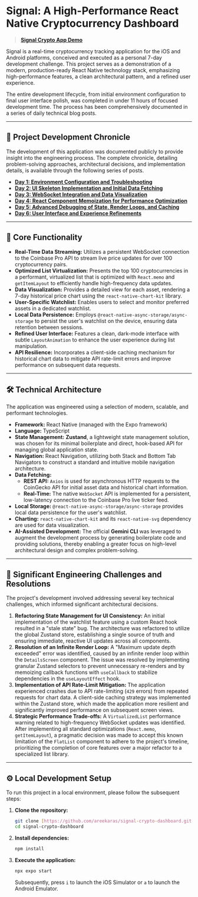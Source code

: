 # Signal: A High-Performance React Native Cryptocurrency Dashboard

> **[Signal Crypto App Demo](https://shibiliareekara.com/posts/7-day-challenge-complete-a-pro-level-react-native-app-in-under-11-hours/)**

Signal is a real-time cryptocurrency tracking application for the iOS and Android platforms, conceived and executed as a personal 7-day development challenge. This project serves as a demonstration of a modern, production-ready React Native technology stack, emphasizing high-performance features, a clean architectural pattern, and a refined user experience.

The entire development lifecycle, from initial environment configuration to final user interface polish, was completed in under 11 hours of focused development time. The process has been comprehensively documented in a series of daily technical blog posts.

---

## 📖 Project Development Chronicle

The development of this application was documented publicly to provide insight into the engineering process. The complete chronicle, detailing problem-solving approaches, architectural decisions, and implementation details, is available through the following series of posts.

- **[Day 1: Environment Configuration and Troubleshooting](https://shibiliareekara.com/posts/day-1-of-7-day-challenge-when-a-blank-slate-becomes-the-first-boss-battle/)**
- **[Day 2: UI Skeleton Implementation and Initial Data Fetching](https://shibiliareekara.com/posts/day-2-of-7-day-challenge-full-throttle-from-skeleton-to-live-data/)**
- **[Day 3: WebSocket Integration and Data Visualization](https://shibiliareekara.com/posts/day-3-of-7-day-challenge-real-time-data-charting-and-the-perils-of-force/)**
- **[Day 4: React Component Memoization for Performance Optimization](https://shibiliareekara.com/posts/day-4-the-40-minute-optimization-every-react-developer-should-know/)**
- **[Day 5: Advanced Debugging of State, Render Loops, and Caching](https://shibiliareekara.com/posts/day-5-one-feature-three-bugs-and-the-reality-of-senior-engineering/)**
- **[Day 6: User Interface and Experience Refinements](https://shibiliareekara.com/posts/day-6-the-art-of-polish-refining-ui-and-bringing-it-to-life/)**

---

## 🚀 Core Functionality

- **Real-Time Data Streaming:** Utilizes a persistent WebSocket connection to the Coinbase Pro API to stream live price updates for over 100 cryptocurrency pairs.
- **Optimized List Virtualization:** Presents the top 100 cryptocurrencies in a performant, virtualized list that is optimized with `React.memo` and `getItemLayout` to efficiently handle high-frequency data updates.
- **Data Visualization:** Provides a detailed view for each asset, rendering a 7-day historical price chart using the `react-native-chart-kit` library.
- **User-Specific Watchlist:** Enables users to select and monitor preferred assets in a dedicated watchlist.
- **Local Data Persistence:** Employs `@react-native-async-storage/async-storage` to persist the user's watchlist on the device, ensuring data retention between sessions.
- **Refined User Interface:** Features a clean, dark-mode interface with subtle `LayoutAnimation` to enhance the user experience during list manipulation.
- **API Resilience:** Incorporates a client-side caching mechanism for historical chart data to mitigate API rate-limit errors and improve performance on subsequent data requests.

---

## 🛠️ Technical Architecture

The application was engineered using a selection of modern, scalable, and performant technologies.

- **Framework:** React Native (managed with the Expo framework)
- **Language:** TypeScript
- **State Management:** **Zustand**, a lightweight state management solution, was chosen for its minimal boilerplate and direct, hook-based API for managing global application state.
- **Navigation:** React Navigation, utilizing both Stack and Bottom Tab Navigators to construct a standard and intuitive mobile navigation architecture.
- **Data Fetching:**
  - **REST API:** `Axios` is used for asynchronous HTTP requests to the CoinGecko API for initial asset data and historical chart information.
  - **Real-Time:** The native `WebSocket` API is implemented for a persistent, low-latency connection to the Coinbase Pro live ticker feed.
- **Local Storage:** `@react-native-async-storage/async-storage` provides local data persistence for the user's watchlist.
- **Charting:** `react-native-chart-kit` and its `react-native-svg` dependency are used for data visualization.
- **AI-Assisted Development:** The official **Gemini CLI** was leveraged to augment the development process by generating boilerplate code and providing solutions, thereby enabling a greater focus on high-level architectural design and complex problem-solving.

---

## 🧠 Significant Engineering Challenges and Resolutions

The project's development involved addressing several key technical challenges, which informed significant architectural decisions.

1.  **Refactoring State Management for UI Consistency:** An initial implementation of the watchlist feature using a custom React hook resulted in a "stale state" bug. The architecture was refactored to utilize the global Zustand store, establishing a single source of truth and ensuring immediate, reactive UI updates across all components.
2.  **Resolution of an Infinite Render Loop:** A "Maximum update depth exceeded" error was identified, caused by an infinite render loop within the `DetailsScreen` component. The issue was resolved by implementing granular Zustand selectors to prevent unnecessary re-renders and by memoizing callback functions with `useCallback` to stabilize dependencies in the `useLayoutEffect` hook.
3.  **Implementation of API Rate-Limit Mitigation:** The application experienced crashes due to API rate-limiting (`429` errors) from repeated requests for chart data. A client-side caching strategy was implemented within the Zustand store, which made the application more resilient and significantly improved performance on subsequent screen views.
4.  **Strategic Performance Trade-offs:** A `VirtualizedList` performance warning related to high-frequency WebSocket updates was identified. After implementing all standard optimizations (`React.memo`, `getItemLayout`), a pragmatic decision was made to accept this known limitation of the `FlatList` component to adhere to the project's timeline, prioritizing the completion of core features over a major refactor to a specialized list library.

---

## ⚙️ Local Development Setup

To run this project in a local environment, please follow the subsequent steps:

1.  **Clone the repository:**
    ```bash
    git clone [https://github.com/areekaras/signal-crypto-dashboard.git](https://github.com/areekaras/signal-crypto-dashboard.git)
    cd signal-crypto-dashboard
    ```

2.  **Install dependencies:**
    ```bash
    npm install
    ```

3.  **Execute the application:**
    ```bash
    npx expo start
    ```
    Subsequently, press `i` to launch the iOS Simulator or `a` to launch the Android Emulator.
